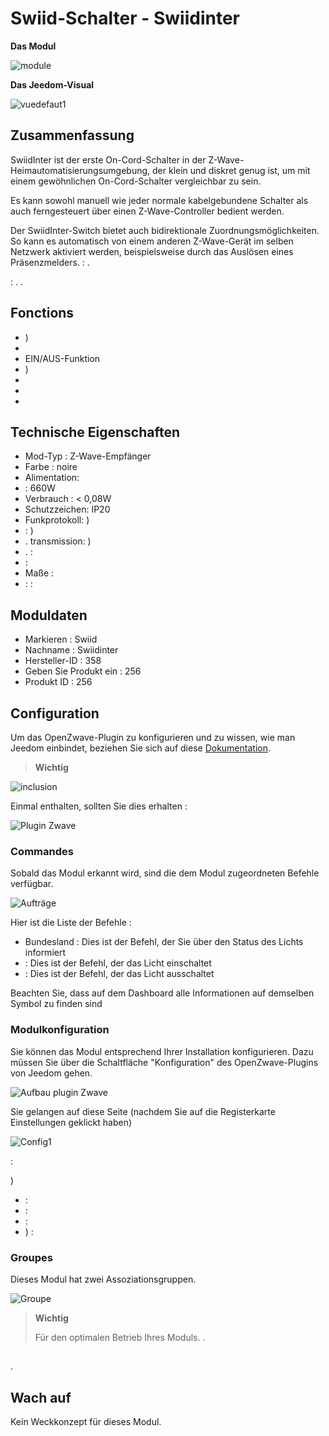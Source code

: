 # Swiid-Schalter - Swiidinter

**Das Modul**

![module](images/swiid.inter/module.jpg)

**Das Jeedom-Visual**

![vuedefaut1](images/swiid.inter/vuedefaut1.jpg)

## Zusammenfassung

SwiidInter ist der erste On-Cord-Schalter in der Z-Wave-Heimautomatisierungsumgebung, der klein und diskret genug ist, um mit einem gewöhnlichen On-Cord-Schalter vergleichbar zu sein.

Es kann sowohl manuell wie jeder normale kabelgebundene Schalter als auch ferngesteuert über einen Z-Wave-Controller bedient werden.

Der SwiidInter-Switch bietet auch bidirektionale Zuordnungsmöglichkeiten. So kann es automatisch von einem anderen Z-Wave-Gerät im selben Netzwerk aktiviert werden, beispielsweise durch das Auslösen eines Präsenzmelders.  : .

 : . .

## Fonctions

-   )
-   
-   EIN/AUS-Funktion
-   )
-   
-   
-   

## Technische Eigenschaften

-   Mod-Typ : Z-Wave-Empfänger
-   Farbe : noire
-   Alimentation: 
-    : 660W
-   Verbrauch : &lt; 0,08W
-   Schutzzeichen: IP20
-   Funkprotokoll: )
-    : )
-   . transmission: )
-   .  : 
-    : 
-   Maße : 
-    : :

## Moduldaten

-   Markieren : Swiid
-   Nachname : Swiidinter
-   Hersteller-ID : 358
-   Geben Sie Produkt ein : 256
-   Produkt ID : 256

## Configuration

Um das OpenZwave-Plugin zu konfigurieren und zu wissen, wie man Jeedom einbindet, beziehen Sie sich auf diese [Dokumentation](https://doc.jeedom.com/de_DE/plugins/automation%20protocol/openzwave/).

> **Wichtig**
>
> 

![inclusion](images/swiid.inter/inclusion.jpg)

Einmal enthalten, sollten Sie dies erhalten :

![Plugin Zwave](images/swiid.inter/information.jpg)

### Commandes

Sobald das Modul erkannt wird, sind die dem Modul zugeordneten Befehle verfügbar.

![Aufträge](images/swiid.inter/commandes.jpg)

Hier ist die Liste der Befehle :

-   Bundesland : Dies ist der Befehl, der Sie über den Status des Lichts informiert
-    : Dies ist der Befehl, der das Licht einschaltet
-    : Dies ist der Befehl, der das Licht ausschaltet

Beachten Sie, dass auf dem Dashboard alle Informationen auf demselben Symbol zu finden sind

### Modulkonfiguration

Sie können das Modul entsprechend Ihrer Installation konfigurieren. Dazu müssen Sie über die Schaltfläche "Konfiguration" des OpenZwave-Plugins von Jeedom gehen.

![Aufbau plugin Zwave](images/plugin/bouton_configuration.jpg)

Sie gelangen auf diese Seite (nachdem Sie auf die Registerkarte Einstellungen geklickt haben)

![Config1](images/swiid.inter/config1.jpg)

 :

)

-    : 
-    : 
-    : 
-   ) : 

### Groupes

Dieses Modul hat zwei Assoziationsgruppen.

![Groupe](images/swiid.inter/groupe.jpg)

> **Wichtig**
>
> Für den optimalen Betrieb Ihres Moduls. .

## 

.

## Wach auf

Kein Weckkonzept für dieses Modul.
